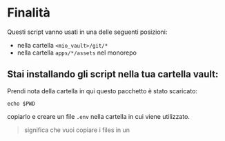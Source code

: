 # Finalità

Questi script vanno usati in una delle seguenti posizioni:

- nella cartella `<mio_vault>/git/*`
- nella cartella `apps/*/assets` nel monorepo

## Stai installando gli script nella tua cartella vault:

Prendi nota della cartella in qui questo pacchetto è stato scaricato:

    echo $PWD

copiarlo e creare un file `.env` nella cartella in cui viene utilizzato.

> significa che vuoi copiare i files in un
